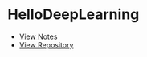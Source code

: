 # HelloDeepLearning

- [View Notes](https://zhmhbest.github.io/HelloDeepLearning/notes/index.html)
- [View Repository](https://github.com/zhmhbest/HelloDeepLearning)
